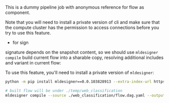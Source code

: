 This is a dummy pipeline job with anonymous reference for flow as component. 

Note that you will need to install a private version of cli and make sure that the compute cluster has the permission to access connections before you try to use this feature.

+ for sign

signature depends on the snapshot content, so we should use `mldesigner compile` build current flow into a sharable copy, resolving additional includes and variant in current flow:

To use this feature, you'll need to install a private version of `mldesigner`:

```bash
python -m pip install mldesigner==0.0.103828913 --extra-index-url https://azuremlsdktestpypi.azureedge.net/sdk-cli-v2

# built flow will be under ./temp/web_classification
mldesigner compile --source ./web_classification/flow.dag.yaml --output ./temp 
```
